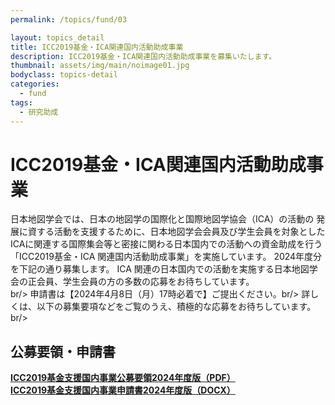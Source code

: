 ```yaml
---
permalink: /topics/fund/03

layout: topics_detail
title: ICC2019基金・ICA関連国内活動助成事業
description: ICC2019基金・ICA関連国内活動助成事業を募集いたします。
thumbnail: assets/img/main/noimage01.jpg
bodyclass: topics-detail
categories:
  - fund
tags:
  - 研究助成
---
```


# ICC2019基金・ICA関連国内活動助成事業

日本地図学会では、日本の地図学の国際化と国際地図学協会（ICA）の活動の 発展に資する活動を支援するために、日本地図学会会員及び学生会員を対象としたICAに関連する国際集会等と密接に関わる日本国内での活動への資金助成を行う「ICC2019基金・ICA 関連国内活動助成事業」を実施しています。 2024年度分を下記の通り募集します。 ICA 関連の日本国内での活動を実施する日本地図学会の正会員、学生会員の方の多数の応募をお待ちしています。<br/>
br/>
申請書は【2024年4月8日（月）17時必着で】ご提出ください。br/>
詳しくは、以下の募集要項などをご覧のうえ、積極的な応募をお待ちしています。br/>

## 公募要領・申請書
**[ICC2019基金支援国内事業公募要領2024年度版（PDF）](../../docs/archive/file/fund/icc_fund-kokunai-additional2024.pdf)**<br>
**[ICC2019基金支援国内事業申請書2024年度版（DOCX）](../../docs/archive/file/fund/icc_fund-kokunai-form2024.docx)**<br>
